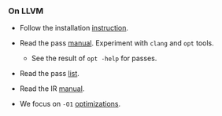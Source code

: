 ### On LLVM ###

* Follow the installation [instruction](http://llvm.org/docs/GettingStarted.html#getting-started-quickly-a-summary).

* Read the pass [manual](http://llvm.org/docs/WritingAnLLVMPass.html). Experiment with `clang` and `opt` tools.

  + See the result of `opt -help` for passes.

* Read the pass [list](http://llvm.org/docs/Passes.html).

* Read the IR [manual](http://llvm.org/docs/LangRef.html).

* We focus on `-O1` [optimizations](passes/O1.txt).
